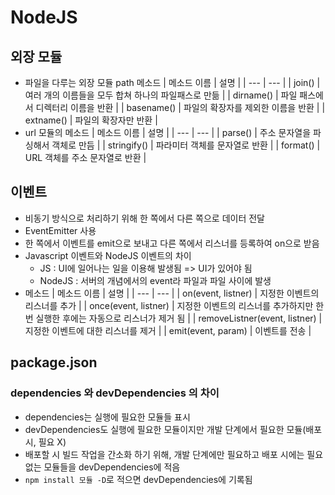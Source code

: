 # NodeJS
## 외장 모듈
* 파일을 다루는 외장 모듈 path 메소드
  | 메소드 이름 | 설명 |
  | --- | --- |
  | join() | 여러 개의 이름들을 모두 합쳐 하나의 파일패스로 만듦 |
  | dirname() | 파일 패스에서 디렉터리 이름을 반환 |
  | basename() | 파일의 확장자를 제외한 이름을 반환 |
  | extname() | 파일의 확장자만 반환 |
* url 모듈의 메소드
  | 메소드 이름 | 설명 |
  | --- | --- |
  | parse() | 주소 문자열을 파싱해서 객체로 만듬 |
  | stringify() | 파라미터 객체를 문자열로 반환 |
  | format() | URL 객체를 주소 문자열로 반환 |

## 이벤트
* 비동기 방식으로 처리하기 위해 한 쪽에서 다른 쪽으로 데이터 전달
* EventEmitter 사용
* 한 쪽에서 이벤트를 emit으로 보내고 다른 쪽에서 리스너를 등록하여 on으로 받음
* Javascript 이벤트와 NodeJS 이벤트의 차이
  * JS : UI에 일어나는 일을 이용해 발생됨 => UI가 있어야 됨
  * NodeJS : 서버의 개념에서의 event라 파일과 파일 사이에 발생
* 메소드
  | 메소드 이름 | 설명 |
  | --- | --- |
  | on(event, listner) | 지정한 이벤트의 리스너를 추가 |
  | once(event, listner) | 지정한 이벤트의 리스너를 추가하지만 한 번 실행한 후에는 자동으로 리스너가 제거 됨 |
  | removeListner(event, listner) | 지정한 이벤트에 대한 리스너를 제거 |
  | emit(event, param) | 이벤트를 전송 |

## package.json
### dependencies 와 devDependencies 의 차이
* dependencies는 실행에 필요한 모듈들 표시
* devDependencies도 실행에 필요한 모듈이지만 개발 단계에서 필요한 모듈(배포 시, 필요 X)
* 배포할 시 빌드 작업을 간소화 하기 위해, 개발 단계에만 필요하고 배포 시에는 필요없는 모듈들을 devDependencies에 적음
* <code>npm install 모듈 -D</code>로 적으면 devDependencies에 기록됨